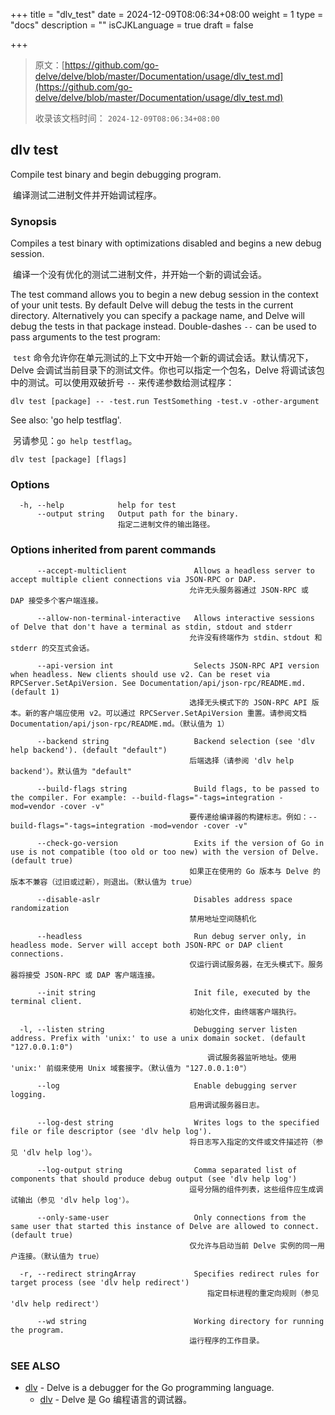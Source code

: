 +++
title = "dlv_test"
date = 2024-12-09T08:06:34+08:00
weight = 1
type = "docs"
description = ""
isCJKLanguage = true
draft = false

+++

> 原文：[https://github.com/go-delve/delve/blob/master/Documentation/usage/dlv_test.md](https://github.com/go-delve/delve/blob/master/Documentation/usage/dlv_test.md)
>
> 收录该文档时间： `2024-12-09T08:06:34+08:00`

## dlv test



Compile test binary and begin debugging program.

​	编译测试二进制文件并开始调试程序。

### Synopsis



Compiles a test binary with optimizations disabled and begins a new debug session.

​	编译一个没有优化的测试二进制文件，并开始一个新的调试会话。

The test command allows you to begin a new debug session in the context of your unit tests. By default Delve will debug the tests in the current directory. Alternatively you can specify a package name, and Delve will debug the tests in that package instead. Double-dashes `--` can be used to pass arguments to the test program:

​	`test` 命令允许你在单元测试的上下文中开始一个新的调试会话。默认情况下，Delve 会调试当前目录下的测试文件。你也可以指定一个包名，Delve 将调试该包中的测试。可以使用双破折号 `--` 来传递参数给测试程序：

```
dlv test [package] -- -test.run TestSomething -test.v -other-argument
```

See also: 'go help testflag'.

​	另请参见：`go help testflag`。

```
dlv test [package] [flags]
```



### Options



```
  -h, --help            help for test
      --output string   Output path for the binary.
      					指定二进制文件的输出路径。
```



### Options inherited from parent commands



```
      --accept-multiclient               Allows a headless server to accept multiple client connections via JSON-RPC or DAP.
      									允许无头服务器通过 JSON-RPC 或 DAP 接受多个客户端连接。
      									
      --allow-non-terminal-interactive   Allows interactive sessions of Delve that don't have a terminal as stdin, stdout and stderr
      									允许没有终端作为 stdin、stdout 和 stderr 的交互式会话。
      									
      --api-version int                  Selects JSON-RPC API version when headless. New clients should use v2. Can be reset via RPCServer.SetApiVersion. See Documentation/api/json-rpc/README.md. (default 1)
      									选择无头模式下的 JSON-RPC API 版本。新的客户端应使用 v2。可以通过 RPCServer.SetApiVersion 重置。请参阅文档 Documentation/api/json-rpc/README.md。（默认值为 1）
      									
      --backend string                   Backend selection (see 'dlv help backend'). (default "default")
      									后端选择（请参阅 'dlv help backend'）。默认值为 "default"
      									
      --build-flags string               Build flags, to be passed to the compiler. For example: --build-flags="-tags=integration -mod=vendor -cover -v"
      									要传递给编译器的构建标志。例如：--build-flags="-tags=integration -mod=vendor -cover -v"
      									
      --check-go-version                 Exits if the version of Go in use is not compatible (too old or too new) with the version of Delve. (default true)
      									如果正在使用的 Go 版本与 Delve 的版本不兼容（过旧或过新），则退出。（默认值为 true）
      									
      --disable-aslr                     Disables address space randomization
      									禁用地址空间随机化
      									
      --headless                         Run debug server only, in headless mode. Server will accept both JSON-RPC or DAP client connections.
      									仅运行调试服务器，在无头模式下。服务器将接受 JSON-RPC 或 DAP 客户端连接。
      									
      --init string                      Init file, executed by the terminal client.
      									初始化文件，由终端客户端执行。
      									
  -l, --listen string                    Debugging server listen address. Prefix with 'unix:' to use a unix domain socket. (default "127.0.0.1:0")
  											调试服务器监听地址。使用 'unix:' 前缀来使用 Unix 域套接字。（默认值为 "127.0.0.1:0"）
  											
      --log                              Enable debugging server logging.
      									启用调试服务器日志。
      									
      --log-dest string                  Writes logs to the specified file or file descriptor (see 'dlv help log').
      									将日志写入指定的文件或文件描述符（参见 'dlv help log'）。
      									
      --log-output string                Comma separated list of components that should produce debug output (see 'dlv help log')
      									逗号分隔的组件列表，这些组件应生成调试输出（参见 'dlv help log'）。
      									
      --only-same-user                   Only connections from the same user that started this instance of Delve are allowed to connect. (default true)
      									仅允许与启动当前 Delve 实例的同一用户连接。（默认值为 true）
      									
  -r, --redirect stringArray             Specifies redirect rules for target process (see 'dlv help redirect')
  											指定目标进程的重定向规则（参见 'dlv help redirect'）
  											
      --wd string                        Working directory for running the program.
      									运行程序的工作目录。
```



### SEE ALSO



- [dlv](https://github.com/go-delve/delve/blob/master/Documentation/usage/dlv.md) - Delve is a debugger for the Go programming language.
  - [dlv](https://github.com/go-delve/delve/blob/master/Documentation/usage/dlv.md) - Delve 是 Go 编程语言的调试器。
